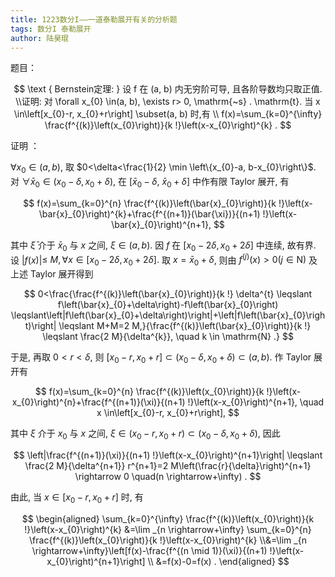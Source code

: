 ```yaml
---
title: 1223数分I——一道泰勒展开有关的分析题
tags: 数分I 泰勒展开
author: 陆昊琨
---
```




题目：


$$
\text { Bernstein定理: }
设 f 在 (a, b) 内无穷阶可导, 且各阶导数均只取正值. \\证明: 对 \forall x_{0} \in(a, b), \exists r> 0, \mathrm{~s} . \mathrm{t}. 当 x \in\left[x_{0}-r, x_{0}+r\right] \subset(a, b) 时,有
\\
f(x)=\sum_{k=0}^{\infty} \frac{f^{(k)}\left(x_{0}\right)}{k !}\left(x-x_{0}\right)^{k} .
$$
<!--more-->

证明 ：

$\forall x_{0} \in(a, b)$, 取 $0<\delta<\frac{1}{2} \min \left\{x_{0}-a, b-x_{0}\right\}$. 对 $\forall \bar{x}_{0} \in\left(x_{0}-\delta, x_{0}+\delta\right)$, 在 $\left[\bar{x}_{0}-\delta\right.$, $\left.\bar{x}_{0}+\delta\right]$ 中作有限 Taylor 展开, 有


$$
f(x)=\sum_{k=0}^{n} \frac{f^{(k)}\left(\bar{x}_{0}\right)}{k !}\left(x-\bar{x}_{0}\right)^{k}+\frac{f^{(n+1)}(\bar{\xi})}{(n+1) !}\left(x-\bar{x}_{0}\right)^{n+1},
$$


其中 $\bar{\xi}$ 介于 $\bar{x}_{0}$ 与 $x$ 之间, $\xi \in(a, b)$. 因 $f$ 在 $\left[x_{0}-2 \delta, x_{0}+2 \delta\right]$ 中连续, 故有界. 设 $|f(x)| \leqslant$
$M, \forall x \in\left[x_{0}-2 \delta, x_{0}+2 \delta\right] .$
取 $x=\bar{x}_{0}+\delta$, 则由 $f^{(j)}(x)>0(j \in \mathrm{N})$ 及上述 Taylor 展开得到


$$
0<\frac{\frac{f^{(k)}\left(\bar{x}_{0}\right)}{k !} \delta^{t} \leqslant f\left(\bar{x}_{0}+\delta\right)-f\left(\bar{x}_{0}\right) \leqslant\left|f\left(\bar{x}_{0}+\delta\right)\right|+\left|f\left(\bar{x}_{0}\right)\right| \leqslant M+M=2 M,}{\frac{f^{(k)}\left(\bar{x}_{0}\right)}{k !} \leqslant \frac{2 M}{\delta^{k}}, \quad k \in \mathrm{N} .}
$$


于是, 再取 $0<r<\delta$, 则 $\left[x_{0}-r, x_{0}+r\right] \subset\left(x_{0}-\delta, x_{0}+\delta\right) \subset(a, b)$. 作 Taylor 展开有


$$
f(x)=\sum_{k=0}^{n} \frac{f^{(k)}\left(x_{0}\right)}{k !}\left(x-x_{0}\right)^{n}+\frac{f^{(n+1)}(\xi)}{(n+1) !}\left(x-x_{0}\right)^{n+1}, \quad x \in\left[x_{0}-r, x_{0}+r\right],
$$


其中 $\xi$ 介于 $x_{0}$ 与 $x$ 之间, $\xi \in\left(x_{0}-r, x_{0}+r\right) \subset\left(x_{0}-\delta, x_{0}+\delta\right)$, 因此


$$
\left|\frac{f^{(n+1)}(\xi)}{(n+1) !}\left(x-x_{0}\right)^{n+1}\right| \leqslant \frac{2 M}{\delta^{n+1}} r^{n+1}=2 M\left(\frac{r}{\delta}\right)^{n+1} \rightarrow 0 \quad(n \rightarrow+\infty) .
$$


由此, 当 $x \in\left[x_{0}-r, x_{0}+r\right]$ 时, 有


$$
\begin{aligned}
\sum_{k=0}^{\infty} \frac{f^{(k)}\left(x_{0}\right)}{k !}\left(x-x_{0}\right)^{k} &=\lim _{n \rightarrow+\infty} \sum_{k=0}^{n} \frac{f^{(k)}\left(x_{0}\right)}{k !}\left(x-x_{0}\right)^{k}
\\&=\lim _{n \rightarrow+\infty}\left[f(x)-\frac{f^{(n \mid 1)}(\xi)}{(n+1) !}\left(x-x_{0}\right)^{n+1}\right] \\
&=f(x)-0=f(x) .
\end{aligned}
$$